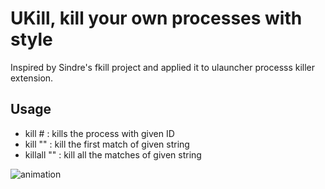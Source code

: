 
# UKill, kill your own processes with style

Inspired by Sindre's fkill project and applied it to ulauncher processs killer extension.

## Usage
- kill #     : kills the process with given ID
- kill ""    : kill the first match of given string
- killall "" : kill all the matches of given string

![animation](resource/animation.gif?raw=true "Ulauncher")
